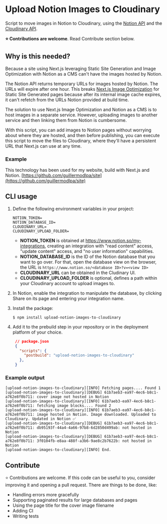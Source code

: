 # Upload Notion Images to Cloudinary

Script to move images in Notion to Cloudinary, using the [Notion API](https://developers.notion.com/) and the [Cloudinary API](https://cloudinary.com/documentation/node_image_and_video_upload).

**⭐️ Contributions are welcome**. Read Contribute section below.

## Why is this needed?

Because a site using Next.js leveraging Static Site Generation and Image Optimization with Notion as a CMS can't have the images hosted by Notion.

The Notion API returns temporary URLs for images hosted by Notion. The URLs will expire after one hour. This breaks [Next.js Image Optimization](https://nextjs.org/docs/basic-features/image-optimization) for Static Site Generated pages because after its internal image cache expires, it can't refetch from the URLs Notion provided at build time.

The solution to use Next.js Image Optimization and Notion as a CMS is to host images in a separate service. However, uploading images to another service and then linking them from Notion is cumbersome.

With this script, you can add images to Notion pages without worrying about where they are hosted, and then before publishing, you can execute this script to move the files to Cloudinary, where they'll have a persistent URL that Next.js can use at any time.

### Example

This technology has been used for my website, build with Next.js and Notion. [https://github.com/guillermodlpa/site](https://github.com/guillermodlpa/site)

## CLI usage

1. Define the following environment variables in your project:

      ```
      NOTION_TOKEN=
      NOTION_DATABASE_ID=
      CLOUDINARY_URL=
      CLOUDINARY_UPLOAD_FOLDER=
      ```

     * **NOTION_TOKEN** is obtained  at https://www.notion.so/my-integrations, creating an integration with "read content" access, "update content" access, and "no user information" capabilities.
     * **NOTION_DATABASE_ID** is the ID of the Notion database that you want to go over. For that, open the database view on the browser, the URL is `https://www.notion.so/<database ID>?v=<view ID>`
     * **CLOUDINARY_URL** can be obtained in the Cludinary UI.
     * **CLOUDINARY_UPLOAD_FOLDER** is optional, defines a path within your Cloudinary account to upload images to.

2. In Notion, enable the integration to manipulate the database, by clicking Share on its page and entering your integration name.
3. Install the package:
    ```console
    $ npm install upload-notion-images-to-cloudinary
    ```
4. Add it to the prebuild step in your repository or in the deployment platform of your choice.
   ```json
    // package.json
    {
      "scripts": {
        "postbuild": "upload-notion-images-to-cloudinary"
      },
    }
    ```

### Example output

```
[upload-notion-images-to-cloudinary][INFO] Fetching pages.... Found 1
[upload-notion-images-to-cloudinary][DEBUG] 61b7aeb3-ea97-4ec6-b8c1-a762e8f0b711: cover image not hosted in Notion
[upload-notion-images-to-cloudinary][INFO] 61b7aeb3-ea97-4ec6-b8c1-a762e8f0b711: fetching image blocks.... Found 2
[upload-notion-images-to-cloudinary][INFO] 61b7aeb3-ea97-4ec6-b8c1-a762e8f0b711: image hosted in Notion. Image downloaded. Uploaded to Cloudinary. Updated in Notion ✅
[upload-notion-images-to-cloudinary][DEBUG] 61b7aeb3-ea97-4ec6-b8c1-a762e8f0b711: db95193f-44a4-4a66-97b8-6d2850d499ab: not hosted in Notion
[upload-notion-images-to-cloudinary][DEBUG] 61b7aeb3-ea97-4ec6-b8c1-a762e8f0b711: 3f0104fb-e8aa-488f-a3b6-9ae8c2b7622b: not hosted in Notion
[upload-notion-images-to-cloudinary][INFO] End.
```

## Contribute

⭐️ Contributions are welcome. If this code can be useful to you, consider improving it and opening a pull request. There are things to be done, like:
* Handling errors more gracefully
* Supporting paginated results for large databases and pages
* Using the page title for the cover image filename
* Adding CI
* Writing tests
